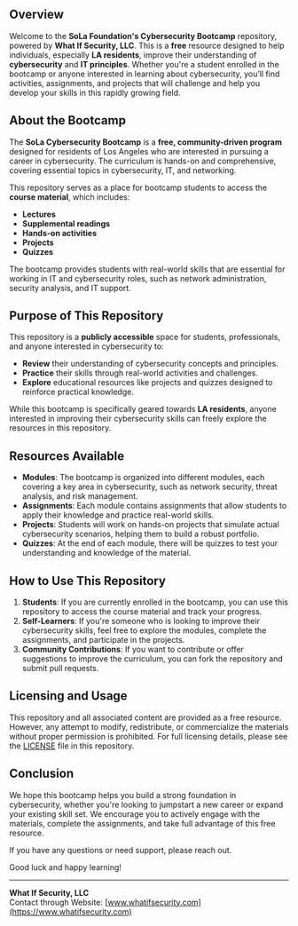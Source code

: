 ## Overview

Welcome to the **SoLa Foundation's Cybersecurity Bootcamp** repository, powered by **What If Security, LLC**. This is a **free** resource designed to help individuals, especially **LA residents**, improve their understanding of **cybersecurity** and **IT principles**. Whether you're a student enrolled in the bootcamp or anyone interested in learning about cybersecurity, you’ll find activities, assignments, and projects that will challenge and help you develop your skills in this rapidly growing field.

## About the Bootcamp

The **SoLa Cybersecurity Bootcamp** is a **free, community-driven program** designed for residents of Los Angeles who are interested in pursuing a career in cybersecurity. The curriculum is hands-on and comprehensive, covering essential topics in cybersecurity, IT, and networking. 

This repository serves as a place for bootcamp students to access the **course material**, which includes:

- **Lectures**
- **Supplemental readings**
- **Hands-on activities**
- **Projects**
- **Quizzes**

The bootcamp provides students with real-world skills that are essential for working in IT and cybersecurity roles, such as network administration, security analysis, and IT support.

## Purpose of This Repository

This repository is a **publicly accessible** space for students, professionals, and anyone interested in cybersecurity to:

- **Review** their understanding of cybersecurity concepts and principles.
- **Practice** their skills through real-world activities and challenges.
- **Explore** educational resources like projects and quizzes designed to reinforce practical knowledge.

While this bootcamp is specifically geared towards **LA residents**, anyone interested in improving their cybersecurity skills can freely explore the resources in this repository.

## Resources Available

- **Modules**: The bootcamp is organized into different modules, each covering a key area in cybersecurity, such as network security, threat analysis, and risk management.
- **Assignments**: Each module contains assignments that allow students to apply their knowledge and practice real-world skills.
- **Projects**: Students will work on hands-on projects that simulate actual cybersecurity scenarios, helping them to build a robust portfolio.
- **Quizzes**: At the end of each module, there will be quizzes to test your understanding and knowledge of the material.

## How to Use This Repository

1. **Students**: If you are currently enrolled in the bootcamp, you can use this repository to access the course material and track your progress. 
2. **Self-Learners**: If you're someone who is looking to improve their cybersecurity skills, feel free to explore the modules, complete the assignments, and participate in the projects.
3. **Community Contributions**: If you want to contribute or offer suggestions to improve the curriculum, you can fork the repository and submit pull requests.

## Licensing and Usage

This repository and all associated content are provided as a free resource. However, any attempt to modify, redistribute, or commercialize the materials without proper permission is prohibited. For full licensing details, please see the [LICENSE](LICENSE) file in this repository.

## Conclusion

We hope this bootcamp helps you build a strong foundation in cybersecurity, whether you're looking to jumpstart a new career or expand your existing skill set. We encourage you to actively engage with the materials, complete the assignments, and take full advantage of this free resource.

If you have any questions or need support, please reach out.

Good luck and happy learning!

---

**What If Security, LLC**  
Contact through Website: [www.whatifsecurity.com](https://www.whatifsecurity.com)  
